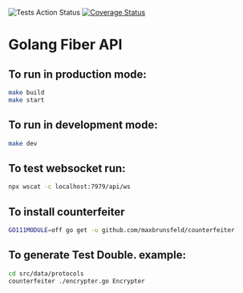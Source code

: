 ![Tests Action Status](https://github.com/lucaswilliameufrasio/golang-fiber-api/workflows/Run%20tests/badge.svg)
[![Coverage Status](https://coveralls.io/repos/github/lucaswilliameufrasio/golang-fiber-api/badge.svg?branch=main)](https://coveralls.io/github/lucaswilliameufrasio/golang-fiber-api?branch=main)


# Golang Fiber API

## To run in production mode:

``` bash
make build
make start
```

## To run in development mode:

``` bash
make dev
```

## To test websocket run:

``` bash
npx wscat -c localhost:7979/api/ws
```

## To install counterfeiter

```bash
GO111MODULE=off go get -u github.com/maxbrunsfeld/counterfeiter
```

## To generate Test Double. example:

```bash
cd src/data/protocols
counterfeiter ./encrypter.go Encrypter
```